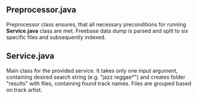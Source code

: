 ## Preprocessor.java

Preprocessor class ensures, that all necessary preconditions for running **Service.java** class are met. Freebase data dump is parsed and split to six specific files and subsequently indexed. 

## Service.java

Main class for the provided service. It takes only one input argument, containing desired search string (e.g. "jazz reggae*") and creates folder "results" with files, containing found track names. Files are grouped based on track artist.